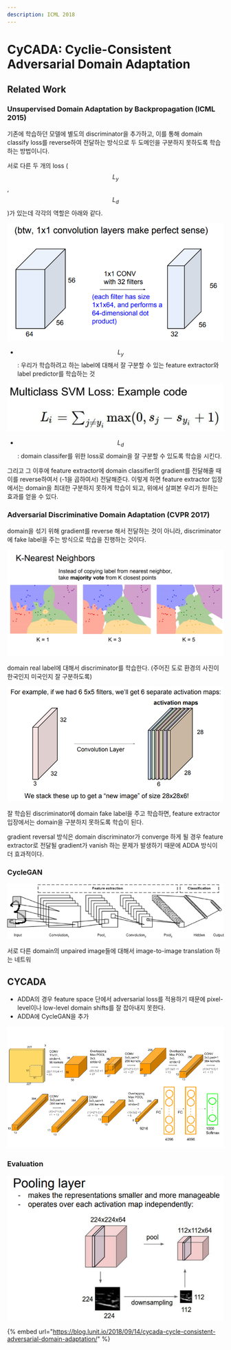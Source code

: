 ```yaml
---
description: ICML 2018
---
```


# CyCADA: Cyclie-Consistent Adversarial Domain Adaptation

## Related Work

### Unsupervised Domain Adaptation by Backpropagation \(ICML 2015\)

기존에 학습하던 모델에 별도의 discriminator을 추가하고, 이를 통해 domain classify loss를 reverse하여 전달하는 방식으로 두 도메인을 구분하지 못하도록 학습하는 방법이니다. 

서로 다른 두 개의 loss \( $$L_y$$ , $$L_d$$ \)가 있는데 각각의 역할은 아래와 같다.

![](../.gitbook/assets/image%20%28292%29.png)

*  $$L_y$$ : 우리가 학습하려고 하는 label에 대해서 잘 구분할 수 있는 feature extractor와 label predictor를 학습하는 것



![](../.gitbook/assets/image%20%28325%29.png)

*  $$L_d$$ : domain classifer를 위한 loss로 domain을 잘 구분할 수 있도록 학습을 시킨다. 

그리고 그 이후에 feature extractor에 domain classifier의 gradient를 전달해줄 때 이를 reverse하여서 \(-1을 곱하여서\) 전달해준다. 이렇게 하면 feature extractor 입장에서는 domain을 최대한 구분하지 못하게 학습이 되고, 위에서 살펴본 우리가 원하는 효과를 얻을 수 있다.

### Adversarial Discriminative Domain Adaptation \(CVPR 2017\)

domain을 섞기 위해 gradient를 reverse 해서 전달하는 것이 아니라, discriminator에 fake label을 주는 방식으로 학습을 진행하는 것이다. 

![](../.gitbook/assets/image%20%2821%29.png)

domain real label에 대해서 discriminator를 학습한다. \(주어진 도로 환경의 사진이 한국인지 미국인지 잘 구분하도록\)

![](../.gitbook/assets/image%20%28199%29.png)

잘 학습된 discriminator에 domain fake label을 주고 학습하면, feature extractor 입장에서는 domain을 구분하지 못하도록 학습이 된다. 

gradient reversal 방식은 domain discriminator가 converge 하게 될 경우 feature extractor로 전달될 gradient가 vanish 하는 문제가 발생하기 때문에 ADDA 방식이 더 효과적이다.

### CycleGAN

![](../.gitbook/assets/image%20%28274%29.png)

서로 다른 domain의 unpaired image들에 대해서 image-to-image translation 하는 네트워

## CYCADA

* ADDA의 경우 feature space 단에서 adversarial loss를 적용하기 때문에 pixel-level이나 low-level domain shifts를 잘 잡아내지 못한다.
* ADDA에 CycleGAN을 추가

![](../.gitbook/assets/image%20%28186%29.png)



### Evaluation

![](../.gitbook/assets/image%20%28133%29.png)





{% embed url="https://blog.lunit.io/2018/09/14/cycada-cycle-consistent-adversarial-domain-adaptation/" %}




